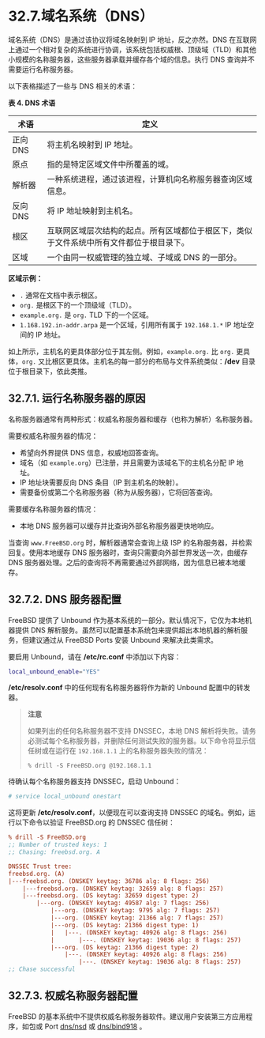 # 32.7.域名系统（DNS）

域名系统（DNS）是通过该协议将域名映射到 IP 地址，反之亦然。DNS 在互联网上通过一个相对复杂的系统进行协调，该系统包括权威根、顶级域（TLD）和其他小规模的名称服务器，这些服务器承载并缓存各个域的信息。执行 DNS 查询并不需要运行名称服务器。

以下表格描述了一些与 DNS 相关的术语：

**表 4. DNS 术语**

| 术语     | 定义                                           |
| ------ | -------------------------------------------- |
| 正向 DNS | 将主机名映射到 IP 地址。                               |
| 原点     | 指的是特定区域文件中所覆盖的域。                             |
| 解析器    | 一种系统进程，通过该进程，计算机向名称服务器查询区域信息。                |
| 反向 DNS | 将 IP 地址映射到主机名。                               |
| 根区     | 互联网区域层次结构的起点。所有区域都位于根区下，类似于文件系统中所有文件都位于根目录下。 |
| 区域     | 一个由同一权威管理的独立域、子域或 DNS 的一部分。                  |

**区域示例：**

* `.` 通常在文档中表示根区。
* `org.` 是根区下的一个顶级域（TLD）。
* `example.org.` 是 `org.` TLD 下的一个区域。
* `1.168.192.in-addr.arpa` 是一个区域，引用所有属于 `192.168.1.*` IP 地址空间的 IP 地址。

如上所示，主机名的更具体部分位于其左侧。例如，`example.org.` 比 `org.` 更具体，`org.` 又比根区更具体。主机名的每一部分的布局与文件系统类似：**/dev** 目录位于根目录下，依此类推。

## 32.7.1. 运行名称服务器的原因

名称服务器通常有两种形式：权威名称服务器和缓存（也称为解析）名称服务器。

需要权威名称服务器的情况：

* 希望向外界提供 DNS 信息，权威地回答查询。
* 域名（如 `example.org`）已注册，并且需要为该域名下的主机名分配 IP 地址。
* IP 地址块需要反向 DNS 条目（IP 到主机名的映射）。
* 需要备份或第二个名称服务器（称为从服务器），它将回答查询。

需要缓存名称服务器的情况：

* 本地 DNS 服务器可以缓存并比查询外部名称服务器更快地响应。

当查询 `www.FreeBSD.org` 时，解析器通常会查询上级 ISP 的名称服务器，并检索回复。使用本地缓存 DNS 服务器时，查询只需要向外部世界发送一次，由缓存 DNS 服务器处理。之后的查询将不再需要通过外部网络，因为信息已被本地缓存。

## 32.7.2. DNS 服务器配置

FreeBSD 提供了 Unbound 作为基本系统的一部分。默认情况下，它仅为本地机器提供 DNS 解析服务。虽然可以配置基本系统包来提供超出本地机器的解析服务，但建议通过从 FreeBSD Ports  安装 Unbound 来解决此类需求。

要启用 Unbound，请在 **/etc/rc.conf** 中添加以下内容：

```sh
local_unbound_enable="YES"
```

**/etc/resolv.conf** 中的任何现有名称服务器将作为新的 Unbound 配置中的转发器。

>**注意**
>
> 如果列出的任何名称服务器不支持 DNSSEC，本地 DNS 解析将失败。请务必测试每个名称服务器，并删除任何测试失败的服务器。以下命令将显示信任树或在运行在 `192.168.1.1` 上的名称服务器失败的情况：
>
>```
>% drill -S FreeBSD.org @192.168.1.1
>```

待确认每个名称服务器支持 DNSSEC，启动 Unbound：

```sh
# service local_unbound onestart
```

这将更新 **/etc/resolv.conf**，以便现在可以查询支持 DNSSEC 的域名。例如，运行以下命令以验证 FreeBSD.org 的 DNSSEC 信任树：

```ini
% drill -S FreeBSD.org
;; Number of trusted keys: 1
;; Chasing: freebsd.org. A

DNSSEC Trust tree:
freebsd.org. (A)
|---freebsd.org. (DNSKEY keytag: 36786 alg: 8 flags: 256)
    |---freebsd.org. (DNSKEY keytag: 32659 alg: 8 flags: 257)
    |---freebsd.org. (DS keytag: 32659 digest type: 2)
        |---org. (DNSKEY keytag: 49587 alg: 7 flags: 256)
            |---org. (DNSKEY keytag: 9795 alg: 7 flags: 257)
            |---org. (DNSKEY keytag: 21366 alg: 7 flags: 257)
            |---org. (DS keytag: 21366 digest type: 1)
            |   |---. (DNSKEY keytag: 40926 alg: 8 flags: 256)
            |       |---. (DNSKEY keytag: 19036 alg: 8 flags: 257)
            |---org. (DS keytag: 21366 digest type: 2)
                |---. (DNSKEY keytag: 40926 alg: 8 flags: 256)
                    |---. (DNSKEY keytag: 19036 alg: 8 flags: 257)
;; Chase successful
```

## 32.7.3. 权威名称服务器配置

FreeBSD 的基本系统中不提供权威名称服务器软件。建议用户安装第三方应用程序，如包或 Port [dns/nsd](https://cgit.freebsd.org/ports/tree/dns/nsd/) 或 [dns/bind918](https://cgit.freebsd.org/ports/tree/dns/bind918/) 。
